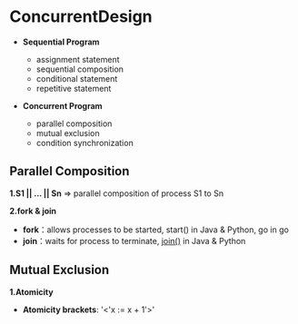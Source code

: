 # ConcurrentDesign
- **Sequential Program**
  - assignment statement
  - sequential composition
  - conditional statement
  - repetitive statement
  
- **Concurrent Program**
  - parallel composition
  - mutual exclusion
  - condition synchronization

## Parallel Composition

**1.S1 || ... || Sn** => parallel composition of process S1 to Sn

**2.fork & join**
  - **fork**：allows processes to be started, start() in Java & Python, go in go
  - **join**：waits for process to terminate, [join()](https://www.geeksforgeeks.org/joining-threads-in-java/) in Java & Python
  
## Mutual Exclusion
    
**1.Atomicity**
  - **Atomicity brackets**: '<'x := x + 1'>'
